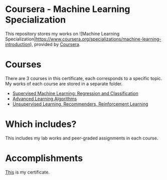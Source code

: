 # Coursera - Machine Learning Specialization
This repository stores my works on ![Machine Learning Specialization]https://www.coursera.org/specializations/machine-learning-introduction), provided by [Coursera](https://www.coursera.org/).
# Courses
There are 3 courses in this certificate, each corresponds to a specific topic. My works of each course are stored in a separate folder.
<ul>
<li><a href="https://www.coursera.org/learn/machine-learning?specialization=machine-learning-introduction">Supervised Machine Learning: Regression and Classification</a></li>
<li><a href="https://www.coursera.org/learn/advanced-learning-algorithms?specialization=machine-learning-introduction">Advanced Learning Algorithms</a></li>
<li><a href="https://www.coursera.org/learn/unsupervised-learning-recommenders-reinforcement-learning?specialization=machine-learning-introduction">Unsupervised Learning, Recommenders, Reinforcement Learning</a></li>
</ul>

# Which includes?
This includes my lab works and peer-graded assignments in each course.

# Accomplishments
[This](https://coursera.org/share/1c4680e1e3f73133a7a36a31bd888ee4) is my certificate.

